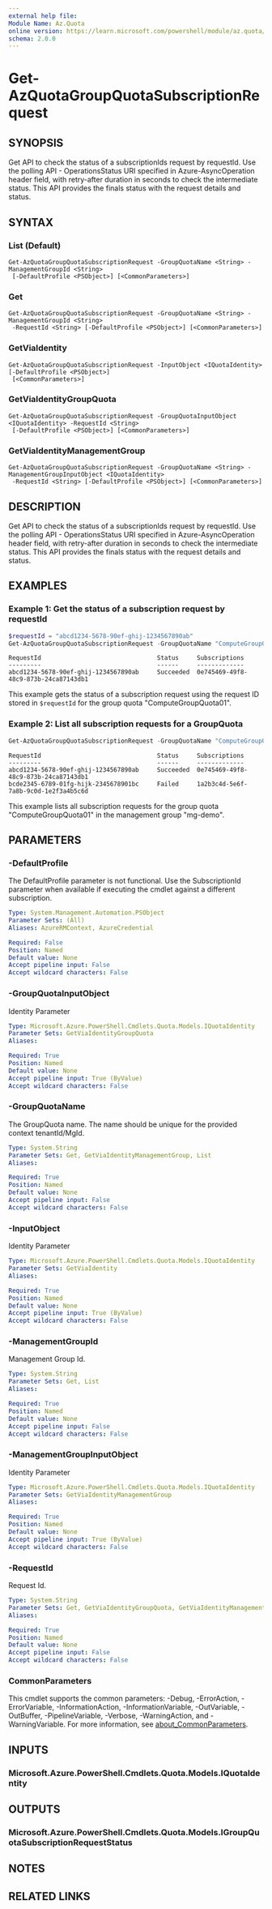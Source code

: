 ```yaml
---
external help file:
Module Name: Az.Quota
online version: https://learn.microsoft.com/powershell/module/az.quota/get-azquotagroupquotasubscriptionrequest
schema: 2.0.0
---
```


# Get-AzQuotaGroupQuotaSubscriptionRequest

## SYNOPSIS
Get API to check the status of a subscriptionIds request by requestId.
Use the polling API - OperationsStatus URI specified in Azure-AsyncOperation header field, with retry-after duration in seconds to check the intermediate status.
This API provides the finals status with the request details and status.

## SYNTAX

### List (Default)
```
Get-AzQuotaGroupQuotaSubscriptionRequest -GroupQuotaName <String> -ManagementGroupId <String>
 [-DefaultProfile <PSObject>] [<CommonParameters>]
```

### Get
```
Get-AzQuotaGroupQuotaSubscriptionRequest -GroupQuotaName <String> -ManagementGroupId <String>
 -RequestId <String> [-DefaultProfile <PSObject>] [<CommonParameters>]
```

### GetViaIdentity
```
Get-AzQuotaGroupQuotaSubscriptionRequest -InputObject <IQuotaIdentity> [-DefaultProfile <PSObject>]
 [<CommonParameters>]
```

### GetViaIdentityGroupQuota
```
Get-AzQuotaGroupQuotaSubscriptionRequest -GroupQuotaInputObject <IQuotaIdentity> -RequestId <String>
 [-DefaultProfile <PSObject>] [<CommonParameters>]
```

### GetViaIdentityManagementGroup
```
Get-AzQuotaGroupQuotaSubscriptionRequest -GroupQuotaName <String> -ManagementGroupInputObject <IQuotaIdentity>
 -RequestId <String> [-DefaultProfile <PSObject>] [<CommonParameters>]
```

## DESCRIPTION
Get API to check the status of a subscriptionIds request by requestId.
Use the polling API - OperationsStatus URI specified in Azure-AsyncOperation header field, with retry-after duration in seconds to check the intermediate status.
This API provides the finals status with the request details and status.

## EXAMPLES


### Example 1: Get the status of a subscription request by requestId
```powershell
$requestId = "abcd1234-5678-90ef-ghij-1234567890ab"
Get-AzQuotaGroupQuotaSubscriptionRequest -GroupQuotaName "ComputeGroupQuota01" -ManagementGroupId "mg-demo" -RequestId $requestId
```

```output
RequestId                                Status     Subscriptions
---------                                ------     -------------
abcd1234-5678-90ef-ghij-1234567890ab     Succeeded  0e745469-49f8-48c9-873b-24ca87143db1
```

This example gets the status of a subscription request using the request ID stored in `$requestId` for the group quota "ComputeGroupQuota01".

### Example 2: List all subscription requests for a GroupQuota
```powershell
Get-AzQuotaGroupQuotaSubscriptionRequest -GroupQuotaName "ComputeGroupQuota01" -ManagementGroupId "mg-demo"
```

```output
RequestId                                Status     Subscriptions
---------                                ------     -------------
abcd1234-5678-90ef-ghij-1234567890ab     Succeeded  0e745469-49f8-48c9-873b-24ca87143db1
bcde2345-6789-01fg-hijk-2345678901bc     Failed     1a2b3c4d-5e6f-7a8b-9c0d-1e2f3a4b5c6d
```

This example lists all subscription requests for the group quota "ComputeGroupQuota01" in the management group "mg-demo".

## PARAMETERS

### -DefaultProfile
The DefaultProfile parameter is not functional.
Use the SubscriptionId parameter when available if executing the cmdlet against a different subscription.

```yaml
Type: System.Management.Automation.PSObject
Parameter Sets: (All)
Aliases: AzureRMContext, AzureCredential

Required: False
Position: Named
Default value: None
Accept pipeline input: False
Accept wildcard characters: False
```

### -GroupQuotaInputObject
Identity Parameter

```yaml
Type: Microsoft.Azure.PowerShell.Cmdlets.Quota.Models.IQuotaIdentity
Parameter Sets: GetViaIdentityGroupQuota
Aliases:

Required: True
Position: Named
Default value: None
Accept pipeline input: True (ByValue)
Accept wildcard characters: False
```

### -GroupQuotaName
The GroupQuota name.
The name should be unique for the provided context tenantId/MgId.

```yaml
Type: System.String
Parameter Sets: Get, GetViaIdentityManagementGroup, List
Aliases:

Required: True
Position: Named
Default value: None
Accept pipeline input: False
Accept wildcard characters: False
```

### -InputObject
Identity Parameter

```yaml
Type: Microsoft.Azure.PowerShell.Cmdlets.Quota.Models.IQuotaIdentity
Parameter Sets: GetViaIdentity
Aliases:

Required: True
Position: Named
Default value: None
Accept pipeline input: True (ByValue)
Accept wildcard characters: False
```

### -ManagementGroupId
Management Group Id.

```yaml
Type: System.String
Parameter Sets: Get, List
Aliases:

Required: True
Position: Named
Default value: None
Accept pipeline input: False
Accept wildcard characters: False
```

### -ManagementGroupInputObject
Identity Parameter

```yaml
Type: Microsoft.Azure.PowerShell.Cmdlets.Quota.Models.IQuotaIdentity
Parameter Sets: GetViaIdentityManagementGroup
Aliases:

Required: True
Position: Named
Default value: None
Accept pipeline input: True (ByValue)
Accept wildcard characters: False
```

### -RequestId
Request Id.

```yaml
Type: System.String
Parameter Sets: Get, GetViaIdentityGroupQuota, GetViaIdentityManagementGroup
Aliases:

Required: True
Position: Named
Default value: None
Accept pipeline input: False
Accept wildcard characters: False
```

### CommonParameters
This cmdlet supports the common parameters: -Debug, -ErrorAction, -ErrorVariable, -InformationAction, -InformationVariable, -OutVariable, -OutBuffer, -PipelineVariable, -Verbose, -WarningAction, and -WarningVariable. For more information, see [about_CommonParameters](http://go.microsoft.com/fwlink/?LinkID=113216).

## INPUTS

### Microsoft.Azure.PowerShell.Cmdlets.Quota.Models.IQuotaIdentity

## OUTPUTS

### Microsoft.Azure.PowerShell.Cmdlets.Quota.Models.IGroupQuotaSubscriptionRequestStatus

## NOTES

## RELATED LINKS


